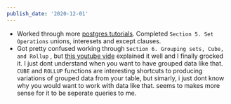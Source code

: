 ```yaml
---
publish_date: '2020-12-01'
---
```


- Worked through more [postgres tutorials](https://www.postgresqltutorial.com/). Completed `Section 5. Set Operations` unions, interesets and except clauses.
- Got pretty confused working through `Section 6. Grouping sets, Cube, and Rollup` , but [this youtube vide](https://www.youtube.com/watch?v=Tc6-X6mNv7k) explained it well and I finally grocked it. I just dont understand when you want to have grouped data like that. `CUBE` and `ROLLUP` functions are interesting shortcuts to producing variations of grouped data from your table, but simarly, i just dont know why you would want to work with data like that. seems to makes more sense for it to be seperate queries to me.
